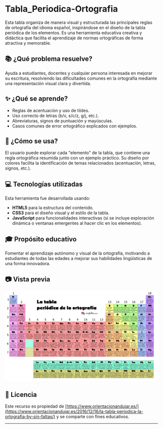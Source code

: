 # Tabla_Periodica-Ortografia

Esta tabla organiza de manera visual y estructurada las principales reglas de ortografía del idioma español, inspirándose en el diseño de la tabla periódica de los elementos. Es una herramienta educativa creativa y didáctica que facilita el aprendizaje de normas ortográficas de forma atractiva y memorable.

## 📚 ¿Qué problema resuelve?

Ayuda a estudiantes, docentes y cualquier persona interesada en mejorar su escritura, resolviendo las dificultades comunes en la ortografía mediante una representación visual clara y divertida.

## ✨ ¿Qué se aprende?

- Reglas de acentuación y uso de tildes.  
- Uso correcto de letras (b/v, s/c/z, g/j, etc.).  
- Abreviaturas, signos de puntuación y mayúsculas.  
- Casos comunes de error ortográfico explicados con ejemplos.

## 🧠 ¿Cómo se usa?

El usuario puede explorar cada "elemento" de la tabla, que contiene una regla ortográfica resumida junto con un ejemplo práctico. Su diseño por colores facilita la identificación de temas relacionados (acentuación, letras, signos, etc.).

## 💻 Tecnologías utilizadas

Esta herramienta fue desarrollada usando:

- **HTML5** para la estructura del contenido.
- **CSS3** para el diseño visual y el estilo de la tabla.
- **JavaScript** para funcionalidades interactivas (si se incluye exploración dinámica o ventanas emergentes al hacer clic en los elementos).


## 🎓 Propósito educativo

Fomentar el aprendizaje autónomo y visual de la ortografía, motivando a estudiantes de todas las edades a mejorar sus habilidades lingüísticas de una forma innovadora.

## 📷 Vista previa

![Tabla Periódica de la Ortografía](https://github.com/Emmarin04/Tabla_Periodica-Ortografia/blob/main/Tabla_Periodica_Ortografia.jpg)

## 📄 Licencia

Este recurso es propiedad de [https://www.orientacionandujar.es/](https://www.orientacionandujar.es/2016/12/16/la-tabla-periodica-la-ortografia-by-sin-faltas/) y se comparte con fines educativos.

---


